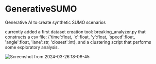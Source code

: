 # GenerativeSUMO
Generative AI to create synthetic SUMO scenarios

currently added a first dataset creation tool: breaking_analyzer.py that constructs a csv file: 
{'time':float, 'x':float, 'y':float, 'speed':float, 'angle':float, 'lane':str, 'closest':int}, and a clustering
script that performs some exploratory analysis. 

![Screenshot from 2024-03-26 18-08-45](https://github.com/Diegomangasco/GenerativeSUMO/assets/103385978/d2025de9-ba66-4155-91ce-5e21a71442f5)
